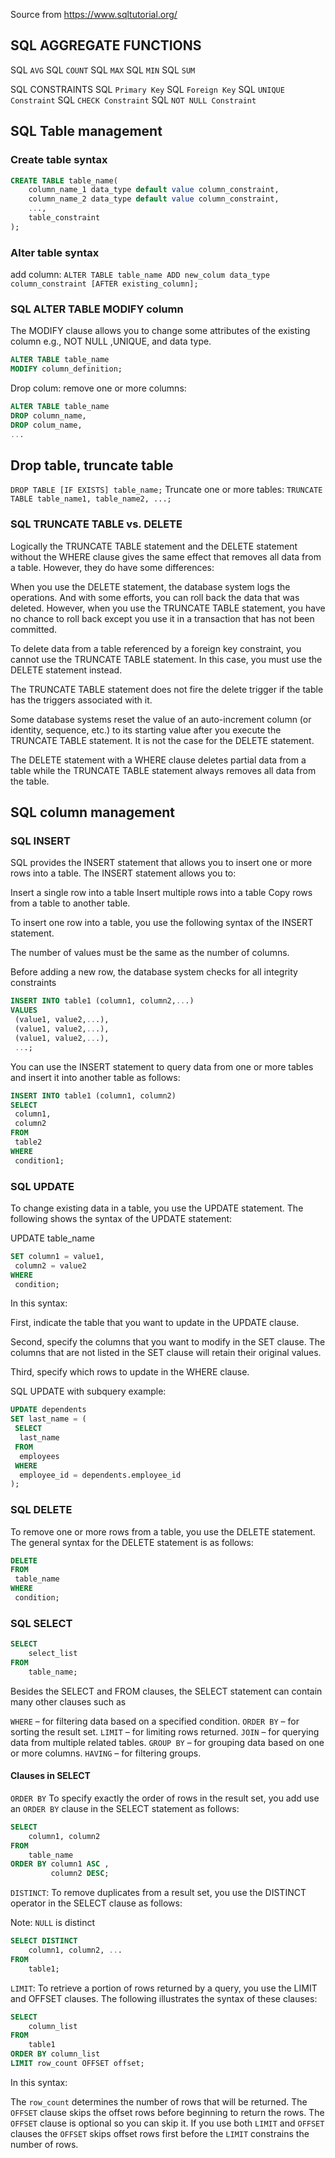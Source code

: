 Source from <https://www.sqltutorial.org/>

## SQL AGGREGATE FUNCTIONS

SQL `AVG`
SQL `COUNT`
SQL `MAX`
SQL `MIN`
SQL `SUM`

SQL CONSTRAINTS
SQL `Primary Key`
SQL `Foreign Key`
SQL `UNIQUE Constraint`
SQL `CHECK Constraint`
SQL `NOT NULL Constraint`

## SQL Table management

### Create table syntax

```SQL
CREATE TABLE table_name(
    column_name_1 data_type default value column_constraint,
    column_name_2 data_type default value column_constraint,
    ...,
    table_constraint
);
```

### Alter table syntax

add column:
`ALTER TABLE table_name ADD new_colum data_type column_constraint [AFTER existing_column];`

### SQL ALTER TABLE MODIFY column

The MODIFY clause allows you to change some attributes of the existing column e.g., NOT NULL ,UNIQUE, and data type.

```SQL
ALTER TABLE table_name
MODIFY column_definition;

```

Drop colum: remove one or more columns:

```SQL
ALTER TABLE table_name
DROP column_name,
DROP colum_name,
...
```

## Drop table, truncate table

`DROP TABLE [IF EXISTS] table_name;`
Truncate one or more tables: `TRUNCATE TABLE table_name1, table_name2, ...;`

### SQL TRUNCATE TABLE vs. DELETE

Logically the TRUNCATE TABLE statement and the DELETE statement without the WHERE clause gives the same effect that removes all data from a table. However, they do have some differences:

When you use the DELETE statement, the database system logs the operations. And with some efforts, you can roll back the data that was deleted. However, when you use the TRUNCATE TABLE statement, you have no chance to roll back except you use it in a transaction that has not been committed.

To delete data from a table referenced by a foreign key constraint, you cannot use the TRUNCATE TABLE statement. In this case, you must use the DELETE statement instead.

The TRUNCATE TABLE statement does not fire the delete trigger if the table has the triggers associated with it.

Some database systems reset the value of an auto-increment column (or identity, sequence, etc.) to its starting value after you execute the TRUNCATE TABLE statement. It is not the case for the DELETE statement.

The DELETE statement with a WHERE clause deletes partial data from a table while the TRUNCATE TABLE statement always removes all data from the table.

## SQL column management

### SQL INSERT

SQL provides the INSERT statement that allows you to insert one or more rows into a table. The INSERT statement allows you to:

Insert a single row into a table
Insert multiple rows into a table
Copy rows from a table to another table.

To insert one row into a table, you use the following syntax of the INSERT statement.

The number of values must be the same as the number of columns.

Before adding a new row, the database system checks for all integrity constraints

```SQL
INSERT INTO table1 (column1, column2,...)
VALUES
 (value1, value2,...),
 (value1, value2,...),
 (value1, value2,...),
 ...;
```

You can use the INSERT statement to query data from one or more tables and insert it into another table as follows:

```SQL
INSERT INTO table1 (column1, column2)
SELECT
 column1,
 column2
FROM
 table2
WHERE
 condition1;
```

### SQL UPDATE

To change existing data in a table, you use the UPDATE statement. The following shows the syntax of the UPDATE statement:

UPDATE table_name

```SQL
SET column1 = value1,
 column2 = value2
WHERE
 condition;
```

In this syntax:

First, indicate the table that you want to update in the UPDATE clause.

Second, specify the columns that you want to modify in the SET clause. The columns that are not listed in the SET clause will retain their original values.

Third, specify which rows to update in the WHERE clause.

SQL UPDATE with subquery example:

```SQL
UPDATE dependents
SET last_name = (
 SELECT
  last_name
 FROM
  employees
 WHERE
  employee_id = dependents.employee_id
);
```

### SQL DELETE

To remove one or more rows from a table, you use the DELETE statement. The general syntax for the DELETE statement is as follows:

```SQL
DELETE
FROM
 table_name
WHERE
 condition;
```

### SQL SELECT

```SQL
SELECT
    select_list
FROM
    table_name;
```

Besides the SELECT and FROM clauses, the SELECT statement can contain many other clauses such as

`WHERE` – for filtering data based on a specified condition.
`ORDER BY` – for sorting the result set.
`LIMIT` – for limiting rows returned.
`JOIN` – for querying data from multiple related tables.
`GROUP BY` – for grouping data based on one or more columns.
`HAVING` – for filtering groups.

#### Clauses in SELECT

`ORDER BY` To specify exactly the order of rows in the result set, you add use an `ORDER BY` clause in the SELECT statement as follows:

```SQL
SELECT
    column1, column2
FROM
    table_name
ORDER BY column1 ASC ,
         column2 DESC;
```

`DISTINCT`: To remove duplicates from a result set, you use the DISTINCT operator in the SELECT clause as follows:

Note: `NULL` is distinct

```SQL
SELECT DISTINCT
    column1, column2, ...
FROM
    table1;
```

`LIMIT`: To retrieve a portion of rows returned by a query, you use the LIMIT and OFFSET clauses. The following illustrates the syntax of these clauses:

```SQL
SELECT
    column_list
FROM
    table1
ORDER BY column_list
LIMIT row_count OFFSET offset;
```

In this syntax:

The `row_count` determines the number of rows that will be returned.
The `OFFSET` clause skips the offset rows before beginning to return the rows. The `OFFSET` clause is optional so you can skip it. If you use both `LIMIT` and `OFFSET` clauses the `OFFSET` skips offset rows first before the `LIMIT` constrains the number of rows.
